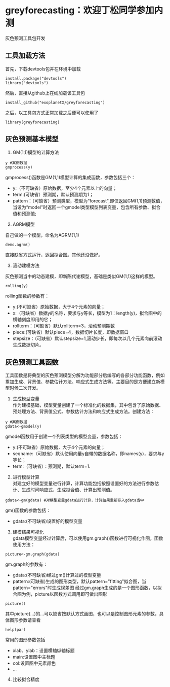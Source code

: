 
# greyforecasting：欢迎丁松同学参加内测

灰色预测工具包开发
## 工具加载方法
首先，下载devtools包并在环境中加载
~~~{r}
install.package("devtools")
library("devtools")
~~~
然后，直接从github上在线加载该工具包
~~~{r}
install_github("exoplanetX/greyforecasting")
~~~
之后，以工具包方式正常加载之后便可以使用了
~~~{r}
library(greyforecasting)
~~~
## 灰色预测基本模型

1. GM(1,1)模型的计算方法
~~~{r}
y #案例数据
gmprocess(y)
~~~
gmprocess()函数是GM(1,1)模型计算的集成函数，参数包括三个：
- y:（不可缺省）原始数据，至少4个元素以上的向量；
- term:(可缺省）预测期，默认预测期为1；
- pattern：（可缺省）预测类型，模型为“forecast",即仅返回GM(1,1)预测数值，当设为“model"时返回一个gmodel类型模型列表变量，包含所有参数、拟合值和预测值;
2. AGRM模型  

自己做的一个模型，命名为AGRM(1,1)
~~~{r}
demo.agrm()
~~~
直接缺省方式运行，返回拟合图。其他还没做好。

3. 滚动建模方法  

灰色预测当中的动态建模，即新陈代谢模型，基础是类似GM(1,1)这样的模型。
~~~{r}
rolling(y)
~~~
rolling函数的参数有：
- y:(不可缺省）原始数据，大于4个元素的向量；
- x:（可缺省）数据y的名称，要求与y等长，模型为1：length(y)，拟合图中的横轴刻度即用的它；
- rollterm：（可缺省）默认rollterm=3，滚动预测期数
- piece:(可缺省）默认piece=4，数据切片长度，即数据窗口
- stepsize：（可缺省）默认stepsize=1,滚动步长，即每次以几个元素向前滚动生成数据切片。
## 灰色预测工具函数
工具函数是将典型的灰色预测模型分解为功能部分后编写的各部分功能函数，例如累加生成、背景值、参数估计方法、响应式生成方法等。主要目的是方便建立新模型时候二次开发。
1. 生成模型变量  
作为建模基础，模型变量创建了一个标准化的数据集，其中包含了原始数据、预处理方法、背景值公式、参数估计方法和响应式生成方法。创建方法：
~~~{R}
y #案例数据
gdata<-gmodel(y)
~~~
gmodel函数用于创建一个列表类型的模型变量，参数包括：
- y:(不可缺省）原始数据，大于4个元素的向量；
- seqname:（可缺省）默认使用向量y自带的数据名称，即names(y)，要求与y等长；
- term:（可缺省）：预测期，默认term=1.


2. 进行模型计算  
对建立好的模型变量进行计算，计算功能包括按照设置好的方法进行参数估计、生成时间响应式、生成拟合值、计算出预测值。
~~~{r}
gdata<-gm(gdata) #对模型变量gdata进行计算，计算结果重新存入gdata当中
~~~
gm()函数的参数包括：
- gdata:(不可缺省)设置好的模型变量

3. 建模结果可视化  
gdata模型变量经过计算后，可以使用gm.graph()函数进行可视化作图，函数使用方法：
~~~{r}
picture<-gm.graph(gdata)
~~~
gm.graph的参数有：
- gdata:(不可缺省)经过gm()计算过的模型变量
- pattern:(可缺省)生成的图形类型，默认pattern="fitting"拟合图，当pattern="errors"时生成误差图
经过gm.graph生成的是一个图形函数，以拟合图为例，picture以函数方式调用即可做出图形
~~~{r}
picture()
~~~
其中picture(...)的...可以缺省按默认方式画图，也可以是控制图形元素的参数，具体图形参数请查看
~~~{r}
help(par)
~~~
常用的图形参数包括
- xlab、ylab：设置横轴纵轴标题
- main:设置图中主标题
- col:设置图中元素颜色
- ...
4. 比较拟合精度
